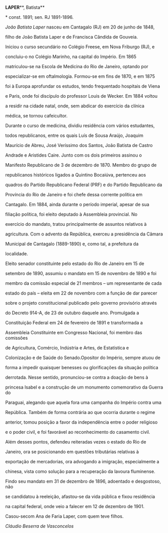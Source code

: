 **LAPER****, Batista**



\* const. 1891; sen. RJ 1891-1896.



*João Batista Laper* nasceu em Cantagalo (RJ) em 20 de junho de 1848,

filho de João Batista Laper e de Francisca Cândida de Gouveia.



Iniciou o curso secundário no Colégio Freese, em Nova Friburgo (RJ), e

concluiu-o no Colégio Marinho, na capital do Império. Em 1865

matriculou-se na Escola de Medicina do Rio de Janeiro, optando por

especializar-se em oftalmologia. Formou-se em fins de 1870, e em 1875

foi à Europa aprofundar os estudos, tendo frequentado hospitais de Viena

e Paris, onde foi discípulo do professor Louis de Wecker. Em 1884 voltou

a residir na cidade natal, onde, sem abdicar do exercício da clínica

médica, se tornou cafeicultor.



Durante o curso de medicina, dividiu residência com vários estudantes,

todos republicanos, entre os quais Luís de Sousa Araújo, Joaquim

Maurício de Abreu, José Veríssimo dos Santos, João Batista de Castro

Andrade e Aristides Caire. Junto com os dois primeiros assinou o

Manifesto Republicano de 3 de dezembro de 1870. Membro do grupo de

republicanos históricos ligados a Quintino Bocaiúva, pertenceu aos

quadros do Partido Republicano Federal (PRF) e do Partido Republicano da

Província do Rio de Janeiro e foi chefe dessa corrente política em

Cantagalo. Em 1884, ainda durante o período imperial, apesar de sua

filiação política, foi eleito deputado à Assembleia provincial. No

exercício do mandato, tratou principalmente de assuntos relativos à

agricultura. Com o advento da República, exerceu a presidência da Câmara

Municipal de Cantagalo (1889-1890) e, como tal, a prefeitura da

localidade.



Eleito senador constituinte pelo estado do Rio de Janeiro em 15 de

setembro de 1890, assumiu o mandato em 15 de novembro de 1890 e foi

membro da comissão especial de 21 membros – um representante de cada

estado do país – eleita em 22 de novembro com a função de dar parecer

sobre o projeto constitucional publicado pelo governo provisório através

do Decreto 914-A, de 23 de outubro daquele ano. Promulgada a

Constituição Federal em 24 de fevereiro de 1891 e transformada a

Assembleia Constituinte em Congresso Nacional, foi membro das comissões

de Agricultura, Comércio, Indústria e Artes, de Estatística e

Colonização e de Saúde do Senado.Opositor do Império, sempre atuou de

forma a impedir quaisquer benesses ou glorificações da situação política

derrotada. Nesse sentido, pronunciou-se contra a doação de bens à

princesa Isabel e a construção de um monumento comemorativo da Guerra do

Paraguai, alegando que aquela fora uma campanha do Império contra uma

República. Também de forma contrária ao que ocorria durante o regime

anterior, tomou posição a favor da independência entre o poder religioso

e o poder civil, e foi favorável ao reconhecimento do casamento civil.

Além desses pontos, defendeu reiteradas vezes o estado do Rio de

Janeiro, ora se posicionando em questões tributárias relativas à

exportação de mercadorias, ora advogando a imigração, especialmente a

chinesa, vista como solução para a recuperação da lavoura fluminense.



Findo seu mandato em 31 de dezembro de 1896, adoentado e desgostoso, não

se candidatou à reeleição, afastou-se da vida pública e fixou residência

na capital federal, onde veio a falecer em 12 de dezembro de 1901.



Casou-secom Ana de Faria Laper, com quem teve filhos.



*Cláudio Beserra de Vasconcelos*



